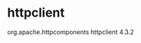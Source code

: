 # httpclient
<dependency>
			<groupId>org.apache.httpcomponents</groupId>
			<artifactId>httpclient</artifactId>
			<version>4.3.2</version>
		</dependency>
